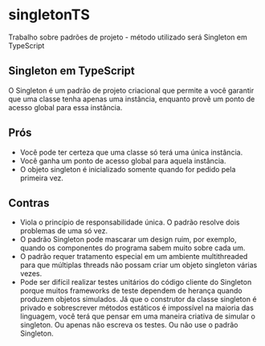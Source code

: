 # singletonTS
Trabalho sobre padrões de projeto - método utilizado será Singleton em TypeScript

## Singleton em TypeScript

O Singleton é um padrão de projeto criacional que permite a você garantir que uma classe tenha apenas uma instância, 
enquanto provê um ponto de acesso global para essa instância.


## Prós
 
* Você pode ter certeza que uma classe só terá uma única instância.
* Você ganha um ponto de acesso global para aquela instância.
* O objeto singleton é inicializado somente quando for pedido pela primeira vez.

## Contras

* Viola o princípio de responsabilidade única. O padrão resolve dois problemas de uma só vez.
* O padrão Singleton pode mascarar um design ruim, por exemplo, quando os componentes do programa sabem muito sobre cada um.
* O padrão requer tratamento especial em um ambiente multithreaded para que múltiplas threads não possam criar um objeto singleton várias vezes.
* Pode ser difícil realizar testes unitários do código cliente do Singleton porque muitos frameworks de teste dependem de herança quando produzem objetos simulados. Já que o construtor da classe singleton é privado e sobrescrever métodos estáticos é impossível na maioria das linguagem, você terá que pensar em uma maneira criativa de simular o singleton. 
Ou apenas não escreva os testes. 
Ou não use o padrão Singleton.
